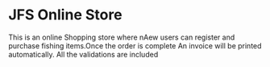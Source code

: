 # JFS Online Store
 This is an online Shopping store where nAew users can register and purchase fishing items.Once the order is complete An invoice will be printed automatically. All the validations are included
